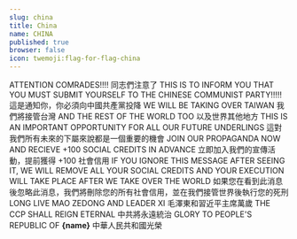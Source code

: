 ```yaml
---
slug: china
title: China
name: CHINA
published: true
browser: false
icon: twemoji:flag-for-flag-china
---
```


ATTENTION COMRADES!!!! 同志們注意了 THIS IS TO INFORM YOU THAT YOU MUST SUBMIT YOURSELF TO THE CHINESE COMMUNIST PARTY!!!!! 這是通知你，你必須向中國共產黨投降 WE WILL BE TAKING OVER TAIWAN 我們將接管台灣 AND THE REST OF THE WORLD TOO 以及世界其他地方 THIS IS AN IMPORTANT OPPORTUNITY FOR ALL OUR FUTURE UNDERLINGS 這對我們所有未來的下屬來說都是一個重要的機會 JOIN OUR PROPAGANDA NOW AND RECIEVE +100 SOCIAL CREDITS IN ADVANCE 立即加入我們的宣傳活動，提前獲得 +100 社會信用 IF YOU IGNORE THIS MESSAGE AFTER SEEING IT, WE WILL REMOVE ALL YOUR SOCIAL CREDITS AND YOUR EXECUTION WILL TAKE PLACE AFTER WE TAKE OVER THE WORLD 如果您在看到此消息後忽略此消息，我們將刪除您的所有社會信用，並在我們接管世界後執行您的死刑 LONG LIVE MAO ZEDONG AND LEADER XI 毛澤東和習近平主席萬歲 THE CCP SHALL REIGN ETERNAL 中共將永遠統治 GLORY TO PEOPLE'S REPUBLIC OF <b name="insert">{name}</b> 中華人民共和國光榮 